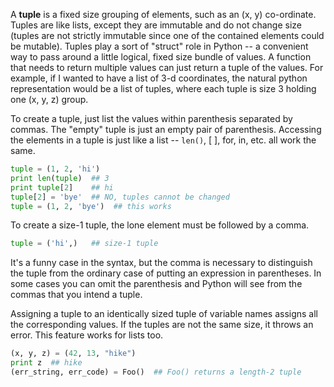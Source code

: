 A **tuple** is a fixed size grouping of elements, such as an (x, y) co-ordinate. Tuples are like lists, except they are immutable and do not change size (tuples are not strictly immutable since one of the contained elements could be mutable). Tuples play a sort of "struct" role in Python -- a convenient way to pass around a little logical, fixed size bundle of values. A function that needs to return multiple values can just return a tuple of the values. For example, if I wanted to have a list of 3-d coordinates, the natural python representation would be a list of tuples, where each tuple is size 3 holding one (x, y, z) group.

To create a tuple, just list the values within parenthesis separated by commas. The "empty" tuple is just an empty pair of parenthesis. Accessing the elements in a tuple is just like a list -- `len()`, [ ], for, in, etc. all work the same.
    
```python    
tuple = (1, 2, 'hi')
print len(tuple)  ## 3
print tuple[2]    ## hi
tuple[2] = 'bye'  ## NO, tuples cannot be changed
tuple = (1, 2, 'bye')  ## this works
```
To create a size-1 tuple, the lone element must be followed by a comma.
    
``` python   
tuple = ('hi',)   ## size-1 tuple
```

It's a funny case in the syntax, but the comma is necessary to distinguish the tuple from the ordinary case of putting an expression in parentheses. In some cases you can omit the parenthesis and Python will see from the commas that you intend a tuple.

Assigning a tuple to an identically sized tuple of variable names assigns all the corresponding values. If the tuples are not the same size, it throws an error. This feature works for lists too.
    
```python    
(x, y, z) = (42, 13, "hike")
print z  ## hike
(err_string, err_code) = Foo()  ## Foo() returns a length-2 tuple
```
